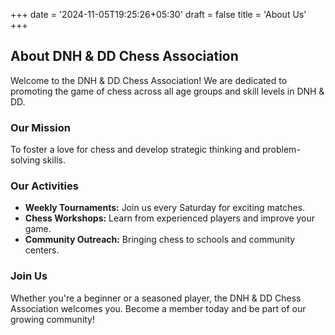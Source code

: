 +++
date = '2024-11-05T19:25:26+05:30'
draft = false
title = 'About Us'
+++

## About DNH & DD Chess Association

Welcome to the DNH & DD Chess Association! We are dedicated to promoting the game of chess across all age groups and skill levels in DNH & DD.

### Our Mission

To foster a love for chess and develop strategic thinking and problem-solving skills.

### Our Activities

-   **Weekly Tournaments:** Join us every Saturday for exciting matches.
-   **Chess Workshops:** Learn from experienced players and improve your game.
-   **Community Outreach:** Bringing chess to schools and community centers.

### Join Us

Whether you're a beginner or a seasoned player, the DNH & DD Chess Association welcomes you. Become a member today and be part of our growing community!
